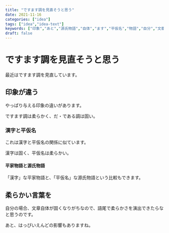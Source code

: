 ```yaml
---
title: "ですます調を見直そうと思う"
date: 2021-11-16
categories: ["idea"]
tags: ["idea","idea-text"]
keywords: ["印象","あと","源氏物語","自体","ます","平仮名","物語","自分","文章","語尾","漢字","言葉","平家","はっぴ"]
draft: false
---
```


# ですます調を見直そうと思う

最近はですます調を見直しています。

## 印象が違う

やっぱり与える印象の違いがあります。

ですます調は柔らかく、だ・である調は固い。

### 漢字と平仮名

これは漢字と平仮名の関係に似ています。

漢字は固く、平仮名は柔らかい。

#### 平家物語と源氏物語

「漢字」な平家物語と、「平仮名」な源氏物語という比較もできます。

## 柔らかい言葉を

自分の場合、文章自体が固くなりがちなので、語尾で柔らかさを演出できたらなと思うのです。

あと、はっぴいえんどの影響もありますね。
